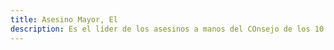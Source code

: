 ```yaml
---
title: Asesino Mayor, El
description: Es el líder de los asesinos a manos del COnsejo de los 10
---
```


